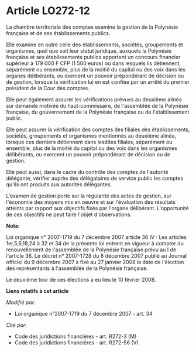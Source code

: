 # Article LO272-12

La chambre territoriale des comptes examine la gestion de la Polynésie française et de ses établissements publics. 

Elle examine en outre celle des établissements, sociétés, groupements et organismes, quel que soit leur statut juridique,
auxquels la Polynésie française et ses établissements publics apportent un concours financier supérieur à 179 000 F CFP (1
500 euros) ou dans lesquels ils détiennent, séparément ou ensemble, plus de la moitié du capital ou des voix dans les organes
délibérants, ou exercent un pouvoir prépondérant de décision ou de gestion, lorsque la vérification lui en est confiée par un
arrêté du premier président de la Cour des comptes. 

Elle peut également assurer les vérifications prévues au deuxième alinéa sur demande motivée du haut-commissaire, de
l'assemblée de la Polynésie française, du gouvernement de la Polynésie française ou de l'établissement public. 

Elle peut assurer la vérification des comptes des filiales des établissements, sociétés, groupements et organismes mentionnés
au deuxième alinéa, lorsque ces derniers détiennent dans lesdites filiales, séparément ou ensemble, plus de la moitié du
capital ou des voix dans les organismes délibérants, ou exercent un pouvoir prépondérant de décision ou de gestion. 

Elle peut aussi, dans le cadre du contrôle des comptes de l'autorité délégante, vérifier auprès des délégataires de service
public les comptes qu'ils ont produits aux autorités délégantes. 

L'examen de gestion porte sur la régularité des actes de gestion, sur l'économie des moyens mis en oeuvre et sur l'évaluation
des résultats atteints par rapport aux objectifs fixés par l'organe délibérant. L'opportunité de ces objectifs ne peut faire
l'objet d'observations.

**Nota:**

Loi organique n° 2007-1719 du 7 décembre 2007 article 36 IV : Les articles 1er,5,6,18,24 à 32 et 34 de la présente loi
entrent en vigueur à compter du renouvellement de l'assemblée de la Polynésie française prévu au I de l'article 36. Le décret
n° 2007-1728 du 8 décembre 2007 publié au Journal officiel du 9 décembre 2007 a fixé au 27 janvier 2008 la date de l'élection
des représentants à l'assemblée de la Polynésie française. 

Le deuxième tour de ces élections a eu lieu le 10 février 2008.

**Liens relatifs à cet article**

_Modifié par_:

  - Loi organique n°2007-1719 du 7 décembre 2007 - art. 34

_Cité par_:

  - Code des juridictions financières - art. R272-3 (M)
  - Code des juridictions financières - art. R272-56 (V)
